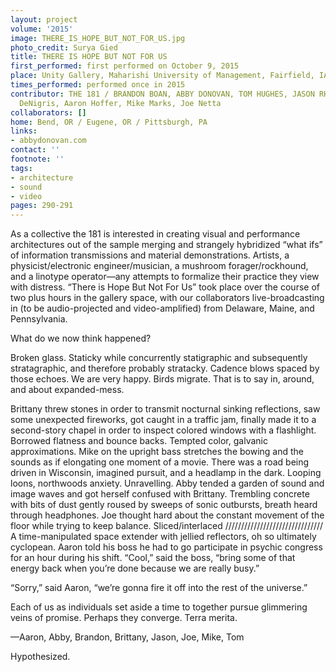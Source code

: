 ```yaml
---
layout: project
volume: '2015'
image: THERE_IS_HOPE_BUT_NOT_FOR_US.jpg
photo_credit: Surya Gied
title: THERE IS HOPE BUT NOT FOR US
first_performed: first performed on October 9, 2015
place: Unity Gallery, Maharishi University of Management, Fairfield, IA
times_performed: performed once in 2015
contributor: THE 181 / BRANDON BOAN, ABBY DONOVAN, TOM HUGHES, JASON RHODES, Brittany
  DeNigris, Aaron Hoffer, Mike Marks, Joe Netta
collaborators: []
home: Bend, OR / Eugene, OR / Pittsburgh, PA
links:
- abbydonovan.com
contact: ''
footnote: ''
tags:
- architecture
- sound
- video
pages: 290-291
---
```


As a collective the 181 is interested in creating visual and performance architectures out of the sample merging and strangely hybridized “what ifs” of information transmissions and material demonstrations. Artists, a physicist/electronic engineer/musician, a mushroom forager/rockhound, and a linotype operator—any attempts to formalize their practice they view with distress. “There is Hope But Not For Us” took place over the course of two plus hours in the gallery space, with our collaborators live-broadcasting in (to be audio-projected and video-amplified) from Delaware, Maine, and Pennsylvania.

What do we now think happened?

Broken glass. Staticky while concurrently statigraphic and subsequently stratagraphic, and therefore probably stratacky. Cadence blows spaced by those echoes. We are very happy. Birds migrate. That is to say in, around, and about expanded-mess.

Brittany threw stones in order to transmit nocturnal sinking reflections, saw some unexpected fireworks, got caught in a traffic jam, finally made it to a second-story chapel in order to inspect colored windows with a flashlight. Borrowed flatness and bounce backs. Tempted color, galvanic approximations. Mike on the upright bass stretches the bowing and the sounds as if elongating one moment of a movie. There was a road being driven in Wisconsin, imagined pursuit, and a headlamp in the dark. Looping loons, northwoods anxiety. Unravelling. Abby tended a garden of sound and image waves and got herself confused with Brittany. Trembling concrete with bits of dust gently roused by sweeps of sonic outbursts, breath heard through headphones. Joe thought hard about the constant movement of the floor while trying to keep balance. Sliced/interlaced /////////////////////////////// A time-manipulated space extender with jellied reflectors, oh so ultimately cyclopean. Aaron told his boss he had to go participate in psychic congress for an hour during his shift. “Cool,” said the boss, “bring some of that energy back when you’re done because we are really busy.”

“Sorry,” said Aaron, “we’re gonna fire it off into the rest of the universe.”

Each of us as individuals set aside a time to together pursue glimmering veins of promise. Perhaps they converge. Terra merita.

—Aaron, Abby, Brandon, Brittany, Jason, Joe, Mike, Tom

Hypothesized.
